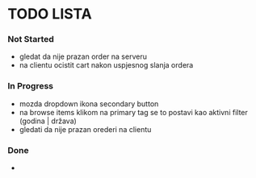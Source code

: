 # TODO LISTA

### Not Started

- gledat da nije prazan order na serveru
- na clientu ocistit cart nakon uspjesnog slanja ordera

### In Progress

- mozda dropdown ikona secondary button
- na browse items klikom na primary tag se to postavi kao aktivni filter (godina | država)
- gledati da nije prazan orederi na clientu

### Done

-

